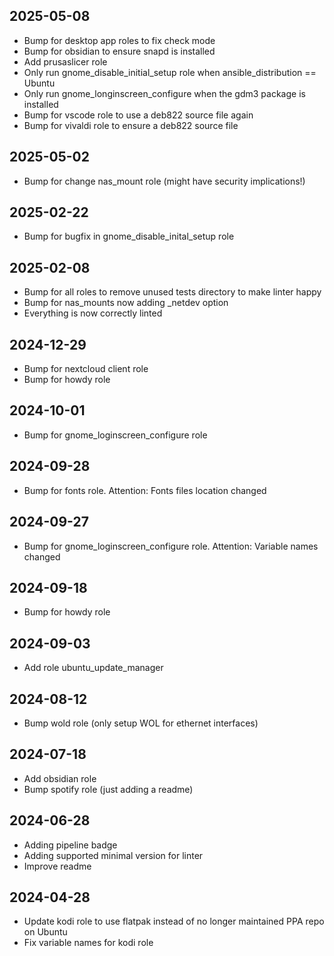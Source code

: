 ## 2025-05-08
* Bump for desktop app roles to fix check mode
* Bump for obsidian to ensure snapd is installed
* Add prusaslicer role
* Only run gnome_disable_initial_setup role when ansible_distribution == Ubuntu
* Only run gnome_longinscreen_configure when the gdm3 package is installed
* Bump for vscode role to use a deb822 source file again
* Bump for vivaldi role to ensure a deb822 source file

## 2025-05-02
* Bump for change nas_mount role (might have security implications!)

## 2025-02-22
* Bump for bugfix in gnome_disable_inital_setup role

## 2025-02-08
* Bump for all roles to remove unused tests directory to make linter happy
* Bump for nas_mounts now adding _netdev option
* Everything is now correctly linted

## 2024-12-29
* Bump for nextcloud client role
* Bump for howdy role

## 2024-10-01
* Bump for gnome_loginscreen_configure role

## 2024-09-28
* Bump for fonts role. Attention: Fonts files location changed

## 2024-09-27
* Bump for gnome_loginscreen_configure role. Attention: Variable names changed

## 2024-09-18
* Bump for howdy role

## 2024-09-03
* Add role ubuntu_update_manager

## 2024-08-12
* Bump wold role (only setup WOL for ethernet interfaces)

## 2024-07-18
* Add obsidian role
* Bump spotify role (just adding a readme)

## 2024-06-28
* Adding pipeline badge
* Adding supported minimal version for linter
* Improve readme

## 2024-04-28
* Update kodi role to use flatpak instead of no longer maintained PPA repo on Ubuntu
* Fix variable names for kodi role
